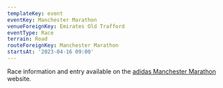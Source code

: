 ```yaml
---
templateKey: event
eventKey: Manchester Marathon
venueForeignKey: Emirates Old Trafford
eventType: Race
terrain: Road
routeForeignKey: Manchester Marathon
startsAt: '2023-04-16 09:00'
---
```

Race information and entry available on the 
[adidas Manchester Marathon](https://www.manchestermarathon.co.uk/home/) website.
